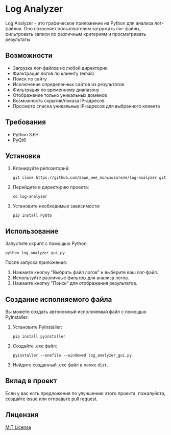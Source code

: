 # Log Analyzer

Log Analyzer - это графическое приложение на Python для анализа лог-файлов. Оно позволяет пользователям загружать лог-файлы, фильтровать записи по различным критериям и просматривать результаты.

## Возможности

- Загрузка лог-файлов из любой директории
- Фильтрация логов по клиенту (email)
- Поиск по сайту
- Исключение определенных сайтов из результатов
- Фильтрация по временному диапазону
- Отображение только уникальных доменов
- Возможность скрытия/показа IP-адресов
- Просмотр списка уникальных IP-адресов для выбранного клиента

## Требования

- Python 3.6+
- PyQt6

## Установка

1. Клонируйте репозиторий:
   ```
   git clone https://github.com/ваше_имя_пользователя/log-analyzer.git
   ```

2. Перейдите в директорию проекта:
   ```
   cd log-analyzer
   ```

3. Установите необходимые зависимости:
   ```
   pip install PyQt6
   ```

## Использование

Запустите скрипт с помощью Python:

```
python log_analyzer_gui.py
```

После запуска приложения:

1. Нажмите кнопку "Выбрать файл логов" и выберите ваш лог-файл.
2. Используйте различные фильтры для анализа логов.
3. Нажмите кнопку "Поиск" для отображения результатов.

## Создание исполняемого файла

Вы можете создать автономный исполняемый файл с помощью PyInstaller:

1. Установите PyInstaller:
   ```
   pip install pyinstaller
   ```

2. Создайте .exe файл:
   ```
   pyinstaller --onefile --windowed log_analyzer_gui.py
   ```

3. Найдите созданный .exe файл в папке `dist`.

## Вклад в проект

Если у вас есть предложения по улучшению этого проекта, пожалуйста, создайте issue или отправьте pull request.

## Лицензия

[MIT License](https://opensource.org/licenses/MIT)
